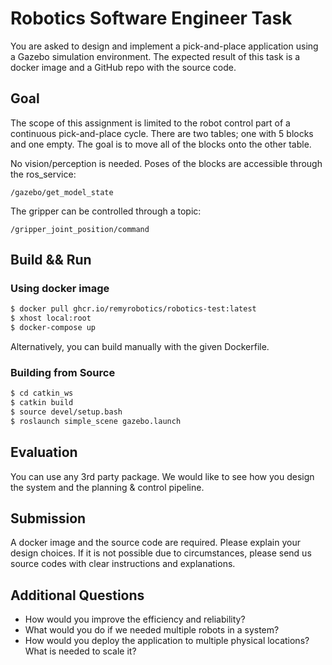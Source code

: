 # Robotics Software Engineer Task

You are asked to design and implement a pick-and-place application using a Gazebo simulation environment. The expected result of this task is a docker image and a GitHub repo with the source code.

## Goal

The scope of this assignment is limited to the robot control part of a continuous pick-and-place cycle. There are two tables; one with 5 blocks and one empty. The goal is to move all of the blocks onto the other table.

No vision/perception is needed. Poses of the blocks are accessible through the ros_service:

`/gazebo/get_model_state`

The gripper can be controlled through a topic:

`/gripper_joint_position/command`

## Build && Run

### Using docker image

```bash
$ docker pull ghcr.io/remyrobotics/robotics-test:latest
$ xhost local:root
$ docker-compose up
```

Alternatively, you can build manually with the given Dockerfile.

### Building from Source

```bash
$ cd catkin_ws
$ catkin build
$ source devel/setup.bash
$ roslaunch simple_scene gazebo.launch
```

## Evaluation

You can use any 3rd party package. We would like to see how you design the system and the planning & control pipeline.

## Submission

A docker image and the source code are required. Please explain your design choices. If it is not possible due to circumstances, please send us source codes with clear instructions and explanations.

## Additional Questions

- How would you improve the efficiency and reliability?
- What would you do if we needed multiple robots in a system?
- How would you deploy the application to multiple physical locations? What is needed to scale it?

